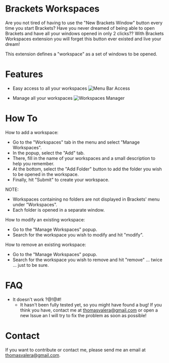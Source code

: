 Brackets Workspaces
===================

Are you not tired of having to use the "New Brackets Window" button every time you start Brackets?
Have you never dreamed of being able to open Brackets and have all your windows opened in only 2 clicks??
With Brackets Workspaces extension you will forget this button ever existed and live your dream!

This extension defines a "workspace" as a set of windows to be opened.

Features
===================

* Easy access to all your workspaces
![Menu Bar Access](https://raw.github.com/thomasvalera/Brackets-Workspaces/master/images/Brackets-Workspaces-menu.png)

* Manage all your workspaces
![Workspaces Manager](https://raw.github.com/thomasvalera/Brackets-Workspaces/master/images/Brackets-Workspaces-Manager.png)

How To
===================

How to add a workspace:

* Go to the "Workspaces" tab in the menu and select "Manage Workspaces".
* In the popup, select the "Add" tab.
* There, fill in the name of your workspaces and a small description to help you remember.
* At the bottom, select the "Add Folder" button to add the folder you wish to be opened in the workspace.
* Finally, hit "Submit" to create your workspace.

NOTE: 
* Workspaces containing no folders are not displayed in Brackets' menu under "Workspaces".
* Each folder is opened in a separate window.

How to modify an existing workspace:

* Go to the "Manage Workspaces" popup.
* Search for the workspace you wish to modify and hit "modify".

How to remove an existing workspace:

* Go to the "Manage Workspaces" popup.
* Search for the workspace you wish to remove and hit "remove" ... twice ... just to be sure.

FAQ
===================
* It doesn't work ?@!@#!
  - It hasn't been fully tested yet, so you might have found a bug! If you think you have, contact me at thomasvalera@gmail.com or open a new Issue an I will try to fix the problem as soon as possible!

Contact
===================
If you want to contribute or contact me, please send me an email at thomasvalera@gmail.com.
